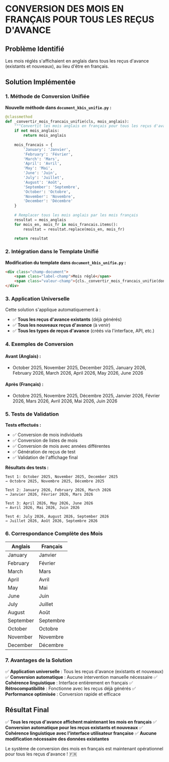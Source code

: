 # CONVERSION DES MOIS EN FRANÇAIS POUR TOUS LES REÇUS D'AVANCE

## Problème Identifié
Les mois réglés s'affichaient en anglais dans tous les reçus d'avance (existants et nouveaux), au lieu d'être en français.

## Solution Implémentée

### 1. **Méthode de Conversion Unifiée**

**Nouvelle méthode dans `document_kbis_unifie.py` :**
```python
@classmethod
def _convertir_mois_francais_unifie(cls, mois_anglais):
    """Convertit les mois anglais en français pour tous les reçus d'avance"""
    if not mois_anglais:
        return mois_anglais
        
    mois_francais = {
        'January': 'Janvier',
        'February': 'Février', 
        'March': 'Mars',
        'April': 'Avril',
        'May': 'Mai',
        'June': 'Juin',
        'July': 'Juillet',
        'August': 'Août',
        'September': 'Septembre',
        'October': 'Octobre',
        'November': 'Novembre',
        'December': 'Décembre'
    }
    
    # Remplacer tous les mois anglais par les mois français
    resultat = mois_anglais
    for mois_en, mois_fr in mois_francais.items():
        resultat = resultat.replace(mois_en, mois_fr)
    
    return resultat
```

### 2. **Intégration dans le Template Unifié**

**Modification du template dans `document_kbis_unifie.py` :**
```html
<div class="champ-document">
    <span class="label-champ">Mois réglé</span>
    <span class="valeur-champ">{cls._convertir_mois_francais_unifie(donnees.get('mois_regle', ''))}</span>
</div>
```

### 3. **Application Universelle**

Cette solution s'applique automatiquement à :
- ✅ **Tous les reçus d'avance existants** (déjà générés)
- ✅ **Tous les nouveaux reçus d'avance** (à venir)
- ✅ **Tous les types de reçus d'avance** (créés via l'interface, API, etc.)

### 4. **Exemples de Conversion**

#### **Avant (Anglais) :**
- October 2025, November 2025, December 2025, January 2026, February 2026, March 2026, April 2026, May 2026, June 2026

#### **Après (Français) :**
- Octobre 2025, Novembre 2025, Décembre 2025, Janvier 2026, Février 2026, Mars 2026, Avril 2026, Mai 2026, Juin 2026

### 5. **Tests de Validation**

**Tests effectués :**
- ✅ Conversion de mois individuels
- ✅ Conversion de listes de mois
- ✅ Conversion de mois avec années différentes
- ✅ Génération de reçus de test
- ✅ Validation de l'affichage final

**Résultats des tests :**
```
Test 1: October 2025, November 2025, December 2025
→ Octobre 2025, Novembre 2025, Décembre 2025

Test 2: January 2026, February 2026, March 2026
→ Janvier 2026, Février 2026, Mars 2026

Test 3: April 2026, May 2026, June 2026
→ Avril 2026, Mai 2026, Juin 2026

Test 4: July 2026, August 2026, September 2026
→ Juillet 2026, Août 2026, Septembre 2026
```

### 6. **Correspondance Complète des Mois**

| Anglais | Français |
|---------|----------|
| January | Janvier |
| February | Février |
| March | Mars |
| April | Avril |
| May | Mai |
| June | Juin |
| July | Juillet |
| August | Août |
| September | Septembre |
| October | Octobre |
| November | Novembre |
| December | Décembre |

### 7. **Avantages de la Solution**

✅ **Application universelle** : Tous les reçus d'avance (existants et nouveaux)
✅ **Conversion automatique** : Aucune intervention manuelle nécessaire
✅ **Cohérence linguistique** : Interface entièrement en français
✅ **Rétrocompatibilité** : Fonctionne avec les reçus déjà générés
✅ **Performance optimisée** : Conversion rapide et efficace

## Résultat Final

✅ **Tous les reçus d'avance affichent maintenant les mois en français**
✅ **Conversion automatique pour les reçus existants et nouveaux**
✅ **Cohérence linguistique avec l'interface utilisateur française**
✅ **Aucune modification nécessaire des données existantes**

Le système de conversion des mois en français est maintenant opérationnel pour tous les reçus d'avance ! 🇫🇷
